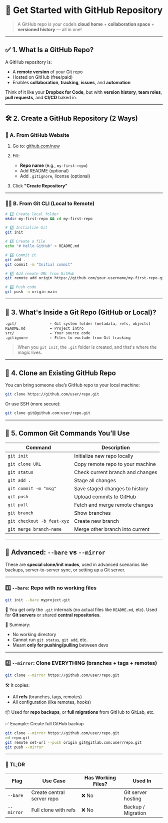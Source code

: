 # 🚀 Get Started with GitHub Repository

> A GitHub repo is your code’s **cloud home** + **collaboration space** + **versioned history** — all in one!

---

## ✅ 1. What Is a GitHub Repo?

A GitHub repository is:

- A **remote version** of your Git repo
- Hosted on GitHub (free/paid)
- Enables **collaboration**, **tracking**, **issues**, and **automation**

Think of it like your **Dropbox for Code**, but with **version history**, **team roles**, **pull requests**, and **CI/CD** baked in.

---

## 🛠️ 2. Create a GitHub Repository (2 Ways)

### 🧍 A. From GitHub Website

1. Go to: [github.com/new](https://github.com/new)
2. Fill:

   - **Repo name** (e.g., `my-first-repo`)
   - Add README (optional)
   - Add `.gitignore`, license (optional)

3. Click **"Create Repository"**

---

### 🧑‍💻 B. From Git CLI (Local to Remote)

```bash
# 1️⃣ Create local folder
mkdir my-first-repo && cd my-first-repo

# 2️⃣ Initialize Git
git init

# 3️⃣ Create a file
echo "# Hello GitHub" > README.md

# 4️⃣ Commit it
git add .
git commit -m "Initial commit"

# 5️⃣ Add remote URL from GitHub
git remote add origin https://github.com/your-username/my-first-repo.git

# 6️⃣ Push code
git push -u origin main
```

---

## 📂 3. What's Inside a Git Repo (GitHub or Local)?

```bash
.git/               ← Git system folder (metadata, refs, objects)
README.md           ← Project intro
src/                ← Your source code
.gitignore          ← Files to exclude from Git tracking
```

> When you `git init`, the `.git` folder is created, and that's where the magic lives.

---

## 🔁 4. Clone an Existing GitHub Repo

You can bring someone else’s GitHub repo to your local machine:

```bash
git clone https://github.com/user/repo.git
```

Or use SSH (more secure):

```bash
git clone git@github.com:user/repo.git
```

---

## 🧠 5. Common Git Commands You’ll Use

| Command                    | Description                      |
| -------------------------- | -------------------------------- |
| `git init`                 | Initialize new repo locally      |
| `git clone URL`            | Copy remote repo to your machine |
| `git status`               | Check current branch and changes |
| `git add .`                | Stage all changes                |
| `git commit -m "msg"`      | Save staged changes to history   |
| `git push`                 | Upload commits to GitHub         |
| `git pull`                 | Fetch and merge remote changes   |
| `git branch`               | Show branches                    |
| `git checkout -b feat-xyz` | Create new branch                |
| `git merge branch-name`    | Merge other branch into current  |

---

## 🎯 Advanced: `--bare` vs `--mirror`

These are **special clone/init modes**, used in advanced scenarios like backups, server-to-server sync, or setting up a Git server.

---

### 1️⃣ `--bare`: Repo with **no working files**

```bash
git init --bare myproject.git
```

📁 You get only the `.git` internals (no actual files like `README.md`, etc).
Used for **Git servers** or shared **central repositories**.

🧠 Summary:

- No working directory
- Cannot run `git status`, `git add`, etc.
- Meant **only for pushing/pulling** between devs

---

### 2️⃣ `--mirror`: Clone EVERYTHING (branches + tags + remotes)

```bash
git clone --mirror https://github.com/user/repo.git
```

🛠️ It copies:

- All **refs** (branches, tags, remotes)
- All configuration (like remotes, hooks)

📦 Used for **repo backups**, or **full migrations** from GitHub to GitLab, etc.

✅ Example: Create full GitHub backup

```bash
git clone --mirror https://github.com/user/repo.git
cd repo.git
git remote set-url --push origin git@gitlab.com:user/repo.git
git push --mirror
```

---

### 🤔 TL;DR

| Flag       | Use Case                   | Has Working Files? | Used In            |
| ---------- | -------------------------- | ------------------ | ------------------ |
| `--bare`   | Create central server repo | ❌ No              | Git server hosting |
| `--mirror` | Full clone with refs       | ❌ No              | Backup / Migration |
